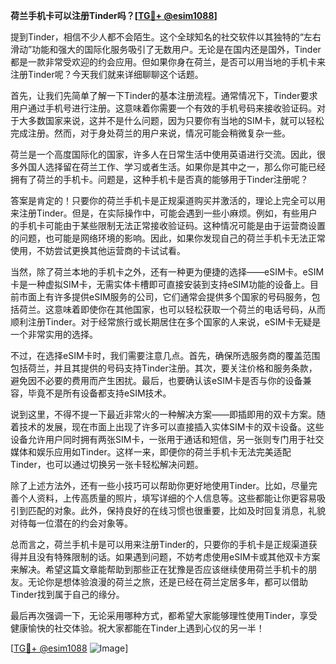 **荷兰手机卡可以注册Tinder吗？[[TG💪+ @esim1088](https://t.me/s/esim1088)]**

提到Tinder，相信不少人都不会陌生。这个全球知名的社交软件以其独特的“左右滑动”功能和强大的国际化服务吸引了无数用户。无论是在国内还是国外，Tinder都是一款非常受欢迎的约会应用。但如果你身在荷兰，是否可以用当地的手机卡来注册Tinder呢？今天我们就来详细聊聊这个话题。

首先，让我们先简单了解一下Tinder的基本注册流程。通常情况下，Tinder要求用户通过手机号进行注册。这意味着你需要一个有效的手机号码来接收验证码。对于大多数国家来说，这并不是什么问题，因为只要你有当地的SIM卡，就可以轻松完成注册。然而，对于身处荷兰的用户来说，情况可能会稍微复杂一些。

荷兰是一个高度国际化的国家，许多人在日常生活中使用英语进行交流。因此，很多外国人选择留在荷兰工作、学习或者生活。如果你是其中之一，那么你可能已经拥有了荷兰的手机卡。问题是，这种手机卡是否真的能够用于Tinder注册呢？

答案是肯定的！只要你的荷兰手机卡是正规渠道购买并激活的，理论上完全可以用来注册Tinder。但是，在实际操作中，可能会遇到一些小麻烦。例如，有些用户的手机卡可能由于某些限制无法正常接收验证码。这种情况可能是由于运营商设置的问题，也可能是网络环境的影响。因此，如果你发现自己的荷兰手机卡无法正常使用，不妨尝试更换其他运营商的卡试试看。

当然，除了荷兰本地的手机卡之外，还有一种更为便捷的选择——eSIM卡。eSIM卡是一种虚拟SIM卡，无需实体卡槽即可直接安装到支持eSIM功能的设备上。目前市面上有许多提供eSIM服务的公司，它们通常会提供多个国家的号码服务，包括荷兰。这意味着即使你在其他国家，也可以轻松获取一个荷兰的电话号码，从而顺利注册Tinder。对于经常旅行或长期居住在多个国家的人来说，eSIM卡无疑是一个非常实用的选择。

不过，在选择eSIM卡时，我们需要注意几点。首先，确保所选服务商的覆盖范围包括荷兰，并且其提供的号码支持Tinder注册。其次，要关注价格和服务条款，避免因不必要的费用而产生困扰。最后，也要确认该eSIM卡是否与你的设备兼容，毕竟不是所有设备都支持eSIM技术。

说到这里，不得不提一下最近非常火的一种解决方案——即插即用的双卡方案。随着技术的发展，现在市面上出现了许多可以直接插入实体SIM卡的双卡设备。这些设备允许用户同时拥有两张SIM卡，一张用于通话和短信，另一张则专门用于社交媒体和娱乐应用如Tinder。这样一来，即便你的荷兰手机卡无法完美适配Tinder，也可以通过切换另一张卡轻松解决问题。

除了上述方法外，还有一些小技巧可以帮助你更好地使用Tinder。比如，尽量完善个人资料，上传高质量的照片，填写详细的个人信息等。这些都能让你更容易吸引到匹配的对象。此外，保持良好的在线习惯也很重要，比如及时回复消息，礼貌对待每一位潜在的约会对象等。

总而言之，荷兰手机卡是可以用来注册Tinder的，只要你的手机卡是正规渠道获得并且没有特殊限制的话。如果遇到问题，不妨考虑使用eSIM卡或其他双卡方案来解决。希望这篇文章能帮助到那些正在犹豫是否应该继续使用荷兰手机卡的朋友。无论你是想体验浪漫的荷兰之旅，还是已经在荷兰定居多年，都可以借助Tinder找到属于自己的缘分。

最后再次强调一下，无论采用哪种方式，都希望大家能够理性使用Tinder，享受健康愉快的社交体验。祝大家都能在Tinder上遇到心仪的另一半！

[[TG💪+ @esim1088](https://t.me/s/esim1088) ![Image](https://i.postimg.cc/4NQfJmqS/Snipaste-2025-05-13-00-14-12.png)]